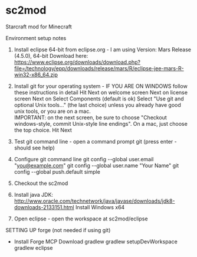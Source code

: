 # sc2mod
Starcraft mod for Minecraft

Environment setup notes

1. Install eclipse 64-bit from eclipse.org - I am using Version: Mars Release (4.5.0), 64-bit
	Download here: https://www.eclipse.org/downloads/download.php?file=/technology/epp/downloads/release/mars/R/eclipse-jee-mars-R-win32-x86_64.zip

2. Install git for your operating system - IF YOU ARE ON WINDOWS follow these instructions in detail
	Hit Next on welcome screen
	Next on license screen
	Next on Select Components (default is ok)
	Select "Use git and optional Unix tools..." (the last choice) unless you already have good unix tools, or you are on a mac.  
	IMPORTANT: on the next screen, be sure to choose "Checkout windows-style, commit Unix-style line endings".  On a mac, just choose the top choice.
	Hit Next

3. Test git command line - open a command prompt
	git (press enter - should see help)

4. Configure git command line
	git config --global user.email "you@example.com"
	git config --global user.name "Your Name"
	git config --global push.default simple

5. Checkout the sc2mod

6. Install java JDK: http://www.oracle.com/technetwork/java/javase/downloads/jdk8-downloads-2133151.html
	Install Windows x64

7. Open eclipse - open the workspace at sc2mod/eclipse

SETTING UP forge (not needed if using git)
* Install Forge MCP
	Download
	gradlew
	gradlew setupDevWorkspace
	gradlew eclipse

	

